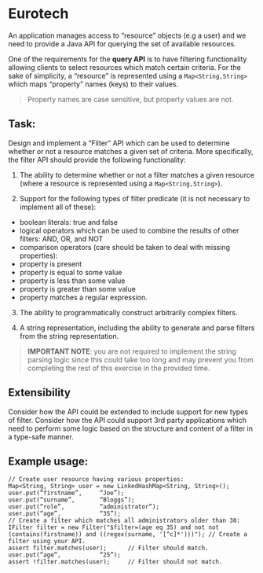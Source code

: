 # Eurotech

An application manages access to “resource” objects (e.g a user) and we need to
provide a Java API for querying the set of available resources. 

One of the requirements for the **query API** is to have filtering functionality allowing clients to
select resources which match certain criteria. For the sake of simplicity, a “resource”
is represented using a `Map<String,String>` which maps “property” names (keys) to
their values. 

> Property names are case sensitive, but property values are not.


## Task:

Design and implement a “Filter” API which can be used to determine whether or not
a resource matches a given set of criteria. More specifically, the filter API should
provide the following functionality:

1. The ability to determine whether or not a filter matches a given resource (where a
resource is represented using a `Map<String,String>`).

2. Support for the following types of filter predicate (it is not necessary to implement all
of these):

* boolean literals: true and false
* logical operators which can be used to combine the results of other filters: AND, OR,
and NOT
* comparison operators (care should be taken to deal with missing properties):
* property is present
* property is equal to some value
* property is less than some value
* property is greater than some value
* property matches a regular expression.

3. The ability to programmatically construct arbitrarily complex filters.

4. A string representation, including the ability to generate and parse filters from the
string representation. 

> **IMPORTANT NOTE**: you are not required to implement the
string parsing logic since this could take too long and may prevent you from
completing the rest of this exercise in the provided time.


## Extensibility

Consider how the API could be extended to include support for new types of filter.
Consider how the API could support 3rd party applications which need to perform
some logic based on the structure and content of a filter in a type-safe manner.

## Example usage:

```{java}
// Create user resource having various properties:
Map<String, String> user = new LinkedHashMap<String, String>();
user.put(“firstname”,     “Joe”);
user.put(“surname”,       “Bloggs”);
user.put(“role”,          “administrator”);
user.put(“age”,           “35”);
// Create a filter which matches all administrators older than 30:
IFilter filter = new Filter("$filter=(age eq 35) and not not (contains(firstname)) and ((regex(surname, '[^c]*')))"); // Create a filter using your API.
assert filter.matches(user);      // Filter should match.
user.put(“age”,           “25”);
assert !filter.matches(user);     // Filter should not match.
```